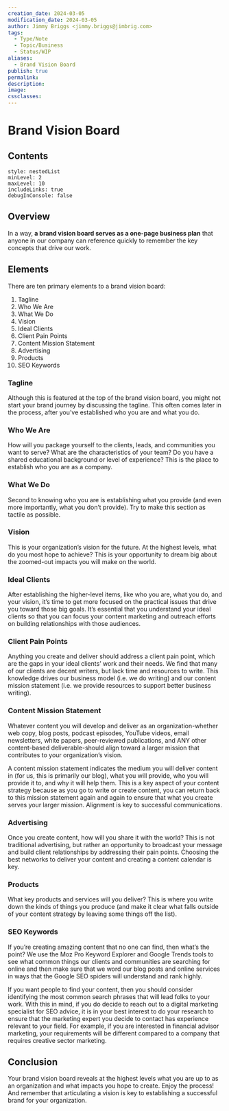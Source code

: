 ```yaml
---
creation_date: 2024-03-05
modification_date: 2024-03-05
author: Jimmy Briggs <jimmy.briggs@jimbrig.com>
tags:
  - Type/Note
  - Topic/Business
  - Status/WIP
aliases:
  - Brand Vision Board
publish: true
permalink:
description:
image:
cssclasses:
---
```


# Brand Vision Board

## Contents

```table-of-contents
style: nestedList
minLevel: 2
maxLevel: 10
includeLinks: true
debugInConsole: false
```

## Overview

In a way, **a brand vision board serves as a one-page business plan** that anyone in our company can reference quickly to remember the key concepts that drive our work.

## Elements

There are ten primary elements to a brand vision board:

1. Tagline
2. Who We Are
3. What We Do
4. Vision
5. Ideal Clients
6. Client Pain Points
7. Content Mission Statement
8. Advertising
9. Products
10. SEO Keywords


### Tagline

Although this is featured at the top of the brand vision board, you might not start your brand journey by discussing the tagline. This often comes later in the process, after you’ve established who you are and what you do.

### Who We Are

How will you package yourself to the clients, leads, and communities you want to serve? What are the characteristics of your team? Do you have a shared educational background or level of experience? This is the place to establish who you are as a company.

### What We Do

Second to knowing who you are is establishing what you provide (and even more importantly, what you don’t provide). Try to make this section as tactile as possible.

### Vision

This is your organization’s vision for the future. At the highest levels, what do you most hope to achieve? This is your opportunity to dream big about the zoomed-out impacts you will make on the world.

### Ideal Clients

After establishing the higher-level items, like who you are, what you do, and your vision, it’s time to get more focused on the practical issues that drive you toward those big goals. It’s essential that you understand your ideal clients so that you can focus your content marketing and outreach efforts on building relationships with those audiences.

### Client Pain Points

Anything you create and deliver should address a client pain point, which are the gaps in your ideal clients’ work and their needs. We find that many of our clients are decent writers, but lack time and resources to write. This knowledge drives our business model (i.e. we do writing) and our content mission statement (i.e. we provide resources to support better business writing).

### Content Mission Statement

Whatever content you will develop and deliver as an organization-whether web copy, blog posts, podcast episodes, YouTube videos, email newsletters, white papers, peer-reviewed publications, and ANY other content-based deliverable-should align toward a larger mission that contributes to your organization’s vision.

A content mission statement indicates the medium you will deliver content in (for us, this is primarily our blog), what you will provide, who you will provide it to, and why it will help them. This is a key aspect of your content strategy because as you go to write or create content, you can return back to this mission statement again and again to ensure that what you create serves your larger mission. Alignment is key to successful communications.

### Advertising

Once you create content, how will you share it with the world? This is not traditional advertising, but rather an opportunity to broadcast your message and build client relationships by addressing their pain points. Choosing the best networks to deliver your content and creating a content calendar is key.

### Products

What key products and services will you deliver? This is where you write down the kinds of things you produce (and make it clear what falls outside of your content strategy by leaving some things off the list).

### SEO Keywords

If you’re creating amazing content that no one can find, then what’s the point? We use the Moz Pro Keyword Explorer and Google Trends tools to see what common things our clients and communities are searching for online and then make sure that we word our blog posts and online services in ways that the Google SEO spiders will understand and rank highly.

If you want people to find your content, then you should consider identifying the most common search phrases that will lead folks to your work. With this in mind, if you do decide to reach out to a digital marketing specialist for SEO advice, it is in your best interest to do your research to ensure that the marketing expert you decide to contact has experience relevant to your field. For example, if you are interested in financial advisor marketing, your requirements will be different compared to a company that requires creative sector marketing.

## Conclusion

Your brand vision board reveals at the highest levels what you are up to as an organization and what impacts you hope to create. Enjoy the process! And remember that articulating a vision is key to establishing a successful brand for your organization.